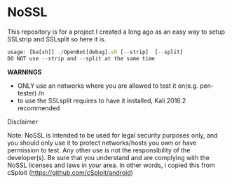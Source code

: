 # NoSSL

This repository is for a project I created a long ago as an easy way to setup SSLstrip and SSLsplit so here it is.


```javascript
usage: [ba[sh]] ./OpenBot[debug].sh [--strip]  [--split]
DO NOT use --strip and --split at the same time
```

**WARNINGS** 
* ONLY use an networks where you are allowed to test it on(e.g. pen-tester) /n
* to use the SSLsplit requires to have it installed, Kali 2016.2 recommended


Disclaimer

Note: NoSSL is intended to be used for legal security purposes only, and you should only use it to protect networks/hosts you own or have permission to test. Any other use is not the responsibility of the developer(s). Be sure that you understand and are complying with the NoSSL licenses and laws in your area. In other words, i copied this from cSploit (https://github.com/cSploit/android) 

